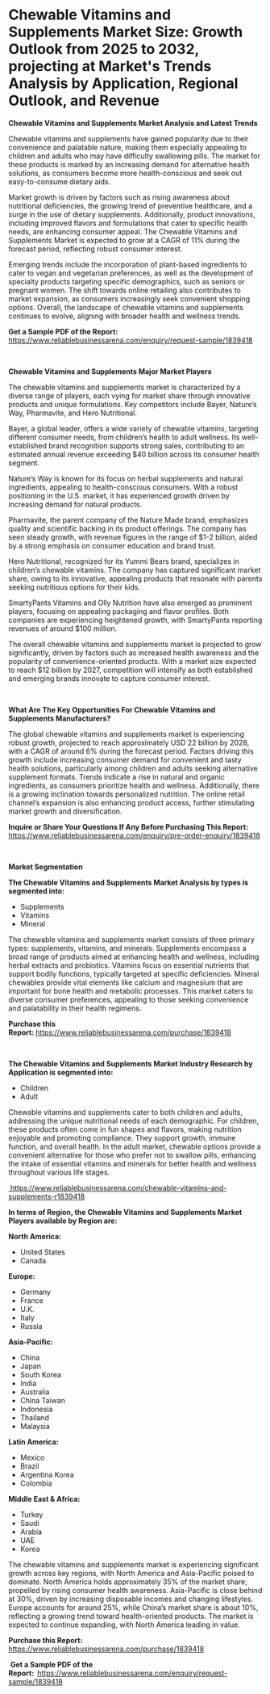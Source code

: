 <p><h1>Chewable Vitamins and Supplements Market Size: Growth Outlook from 2025 to 2032, projecting at Market's Trends Analysis by Application, Regional Outlook, and Revenue</h1></p><p><strong>Chewable Vitamins and Supplements Market Analysis and Latest Trends</strong></p>
<p><p>Chewable vitamins and supplements have gained popularity due to their convenience and palatable nature, making them especially appealing to children and adults who may have difficulty swallowing pills. The market for these products is marked by an increasing demand for alternative health solutions, as consumers become more health-conscious and seek out easy-to-consume dietary aids.</p><p>Market growth is driven by factors such as rising awareness about nutritional deficiencies, the growing trend of preventive healthcare, and a surge in the use of dietary supplements. Additionally, product innovations, including improved flavors and formulations that cater to specific health needs, are enhancing consumer appeal. The Chewable Vitamins and Supplements Market is expected to grow at a CAGR of 11% during the forecast period, reflecting robust consumer interest.</p><p>Emerging trends include the incorporation of plant-based ingredients to cater to vegan and vegetarian preferences, as well as the development of specialty products targeting specific demographics, such as seniors or pregnant women. The shift towards online retailing also contributes to market expansion, as consumers increasingly seek convenient shopping options. Overall, the landscape of chewable vitamins and supplements continues to evolve, aligning with broader health and wellness trends.</p></p>
<p><strong>Get a Sample PDF of the Report:&nbsp;</strong> <a href="https://www.reliablebusinessarena.com/enquiry/request-sample/1839418?utm_campaign=3579&utm_medium=2&utm_source=Github&utm_content=ia&utm_term=19042025&utm_id=chewable-vitamins-and-supplements">https://www.reliablebusinessarena.com/enquiry/request-sample/1839418</a></p>
<p>&nbsp;</p>
<p><strong>Chewable Vitamins and Supplements Major Market Players</strong></p>
<p><p>The chewable vitamins and supplements market is characterized by a diverse range of players, each vying for market share through innovative products and unique formulations. Key competitors include Bayer, Nature’s Way, Pharmavite, and Hero Nutritional.</p><p>Bayer, a global leader, offers a wide variety of chewable vitamins, targeting different consumer needs, from children’s health to adult wellness. Its well-established brand recognition supports strong sales, contributing to an estimated annual revenue exceeding $40 billion across its consumer health segment.</p><p>Nature’s Way is known for its focus on herbal supplements and natural ingredients, appealing to health-conscious consumers. With a robust positioning in the U.S. market, it has experienced growth driven by increasing demand for natural products.</p><p>Pharmavite, the parent company of the Nature Made brand, emphasizes quality and scientific backing in its product offerings. The company has seen steady growth, with revenue figures in the range of $1-2 billion, aided by a strong emphasis on consumer education and brand trust.</p><p>Hero Nutritional, recognized for its Yummi Bears brand, specializes in children’s chewable vitamins. The company has captured significant market share, owing to its innovative, appealing products that resonate with parents seeking nutritious options for their kids.</p><p>SmartyPants Vitamins and Olly Nutrition have also emerged as prominent players, focusing on appealing packaging and flavor profiles. Both companies are experiencing heightened growth, with SmartyPants reporting revenues of around $100 million.</p><p>The overall chewable vitamins and supplements market is projected to grow significantly, driven by factors such as increased health awareness and the popularity of convenience-oriented products. With a market size expected to reach $12 billion by 2027, competition will intensify as both established and emerging brands innovate to capture consumer interest.</p></p>
<p>&nbsp;</p>
<p><strong>What Are The Key Opportunities For Chewable Vitamins and Supplements Manufacturers?</strong></p>
<p><p>The global chewable vitamins and supplements market is experiencing robust growth, projected to reach approximately USD 22 billion by 2028, with a CAGR of around 6% during the forecast period. Factors driving this growth include increasing consumer demand for convenient and tasty health solutions, particularly among children and adults seeking alternative supplement formats. Trends indicate a rise in natural and organic ingredients, as consumers prioritize health and wellness. Additionally, there is a growing inclination towards personalized nutrition. The online retail channel’s expansion is also enhancing product access, further stimulating market growth and diversification.</p></p>
<p><strong>Inquire or Share Your Questions If Any Before Purchasing This Report:</strong> <a href="https://www.reliablebusinessarena.com/enquiry/pre-order-enquiry/1839418?utm_campaign=3579&utm_medium=2&utm_source=Github&utm_content=ia&utm_term=19042025&utm_id=chewable-vitamins-and-supplements">https://www.reliablebusinessarena.com/enquiry/pre-order-enquiry/1839418</a></p>
<p>&nbsp;</p>
<p><strong>Market Segmentation</strong></p>
<p><strong>The Chewable Vitamins and Supplements Market Analysis by types is segmented into:</strong></p>
<p><ul><li>Supplements</li><li>Vitamins</li><li>Mineral</li></ul></p>
<p><p>The chewable vitamins and supplements market consists of three primary types: supplements, vitamins, and minerals. Supplements encompass a broad range of products aimed at enhancing health and wellness, including herbal extracts and probiotics. Vitamins focus on essential nutrients that support bodily functions, typically targeted at specific deficiencies. Mineral chewables provide vital elements like calcium and magnesium that are important for bone health and metabolic processes. This market caters to diverse consumer preferences, appealing to those seeking convenience and palatability in their health regimens.</p></p>
<p><strong>Purchase this Report:&nbsp;</strong><a href="https://www.reliablebusinessarena.com/purchase/1839418?utm_campaign=3579&utm_medium=2&utm_source=Github&utm_content=ia&utm_term=19042025&utm_id=chewable-vitamins-and-supplements">https://www.reliablebusinessarena.com/purchase/1839418</a></p>
<p>&nbsp;</p>
<p><strong>The Chewable Vitamins and Supplements Market Industry Research by Application is segmented into:</strong></p>
<p><ul><li>Children</li><li>Adult</li></ul></p>
<p><p>Chewable vitamins and supplements cater to both children and adults, addressing the unique nutritional needs of each demographic. For children, these products often come in fun shapes and flavors, making nutrition enjoyable and promoting compliance. They support growth, immune function, and overall health. In the adult market, chewable options provide a convenient alternative for those who prefer not to swallow pills, enhancing the intake of essential vitamins and minerals for better health and wellness throughout various life stages.</p></p>
<p><a href="https://www.reliablebusinessarena.com/chewable-vitamins-and-supplements-r1839418?utm_campaign=3579&utm_medium=2&utm_source=Github&utm_content=ia&utm_term=19042025&utm_id=chewable-vitamins-and-supplements">&nbsp;https://www.reliablebusinessarena.com/chewable-vitamins-and-supplements-r1839418</a></p>
<p><strong>In terms of Region, the Chewable Vitamins and Supplements Market Players available by Region are:</strong></p>
<p>
    <p> <strong> North America: </strong>
        <ul>
            <li>United States</li>
            <li>Canada</li>
        </ul>
        </p> 
    <p> <strong> Europe: </strong>
        <ul>
            <li>Germany</li>
            <li>France</li>
            <li>U.K.</li>
            <li>Italy</li>
            <li>Russia</li>
        </ul>
        </p> 
    <p> <strong> Asia-Pacific: </strong>
        <ul>
            <li>China</li>
            <li>Japan</li>
            <li>South Korea</li>
            <li>India</li>
            <li>Australia</li>
            <li>China Taiwan</li>
            <li>Indonesia</li>
            <li>Thailand</li>
            <li>Malaysia</li>
        </ul>
        </p> 
    <p> <strong> Latin America: </strong>
        <ul>
            <li>Mexico</li>
            <li>Brazil</li>
            <li>Argentina Korea</li>
            <li>Colombia</li>
        </ul>
        </p> 
    <p> <strong> Middle East & Africa: </strong>
        <ul>
            <li>Turkey</li>
            <li>Saudi</li>
            <li>Arabia</li>
            <li>UAE</li>
            <li>Korea</li>
        </ul>
    </p>
    </p>
<p><p>The chewable vitamins and supplements market is experiencing significant growth across key regions, with North America and Asia-Pacific poised to dominate. North America holds approximately 35% of the market share, propelled by rising consumer health awareness. Asia-Pacific is close behind at 30%, driven by increasing disposable incomes and changing lifestyles. Europe accounts for around 25%, while China’s market share is about 10%, reflecting a growing trend toward health-oriented products. The market is expected to continue expanding, with North America leading in value.</p></p>
<p><strong>Purchase this Report: </strong><a href="https://www.reliablebusinessarena.com/purchase/1839418?utm_campaign=3579&utm_medium=2&utm_source=Github&utm_content=ia&utm_term=19042025&utm_id=chewable-vitamins-and-supplements">https://www.reliablebusinessarena.com/purchase/1839418</a></p>
<p>&nbsp;<strong>Get a Sample PDF of the Report:&nbsp;&nbsp;</strong><a href="https://www.reliablebusinessarena.com/enquiry/request-sample/1839418?utm_campaign=3579&utm_medium=2&utm_source=Github&utm_content=ia&utm_term=19042025&utm_id=chewable-vitamins-and-supplements">https://www.reliablebusinessarena.com/enquiry/request-sample/1839418</a></p>
<p><strong></strong></p>
<p><p></p><p></p><p></p></p>